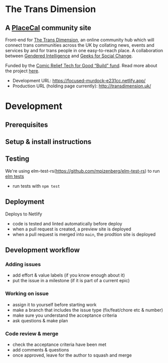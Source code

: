 # The Trans Dimension

## A [PlaceCal](https://placecal.org/) community site

Front-end for [The Trans Dimension](http://transdimension.uk/), an online community hub which will connect trans communities across the UK by collating news, events and services by and for trans people in one easy-to-reach place. A collaboration between [Gendered Intelligence](https://genderedintelligence.co.uk/) and [Geeks for Social Change](https://gfsc.studio/).

Funded by the [Comic Relief Tech for Good “Build” fund](https://techforgoodhub.co.uk/build-fund-2021). Read more about the project [here](https://gfsc.studio/2021/12/14/enter-trans-dimension.html).

-  Development URL: https://focused-murdock-e231cc.netlify.app/
-  Production URL (holding page currently): http://transdimension.uk/

# Development

## Prerequisites

## Setup & install instructions

## Testing
We're using elm-test-rs(https://github.com/mpizenberg/elm-test-rs) to run [elm tests](https://github.com/elm-explorations/test/)
- run tests with `npm test`

## Deployment
Deploys to Netlify
- code is tested and linted automatically before deploy
- when a pull request is created, a preview site is deployed
- when a pull request is merged into `main`, the prodtion site is deployed

## Development workflow
### Adding issues
 - add effort & value labels (if you know enough about it)
 - put the issue in a milestone (if it is part of a current epic)

### Working on issue
- assign it to yourself before starting work
- make a branch that includes the issue type (fix/feat/chore etc & number)
- make sure you understand the acceptance criteria
- ask questions & make plan

### Code review & merge
- check the acceptance criteria have been met
- add comments & questions
- once approved, leave for the author to squash and merge
